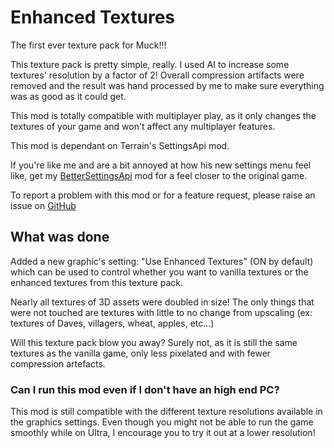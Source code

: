 # Enhanced Textures

The first ever texture pack for Muck!!!

This texture pack is pretty simple, really. I used AI to increase some textures' resolution by a factor of 2! 
Overall compression artifacts were removed and the result was hand processed by me to make sure everything was as good as it could get.

This mod is totally compatible with multiplayer play, as it only changes the textures of your game and won't affect any multiplayer features.

This mod is dependant on Terrain's SettingsApi mod. 

If you're like me and are a bit annoyed at how his new settings menu feel like, get my [BetterSettingsApi](https://muck.thunderstore.io/package/MrBoxxy/BetterSettingsApi/ "Thunderstore") mod for a feel closer to the original game.

To report a problem with this mod or for a feature request, please raise an issue on [GitHub](https://github.com/oliviersamson/Muck-EnhancedTextures/issues "GitHub")

## What was done

Added a new graphic's setting: "Use Enhanced Textures" (ON by default) which can be used to control whether you want to vanilla textures or the enhanced textures from this texture pack.

Nearly all textures of 3D assets were doubled in size! The only things that were not touched are textures with little to no change from upscaling (ex: textures of Daves, villagers, wheat, apples, etc...)

Will this texture pack blow you away? Surely not, as it is still the same textures as the vanilla game, only less pixelated and with fewer compression artefacts.

### Can I run this mod even if I don't have an high end PC?
This mod is still compatible with the different texture resolutions available in the graphics settings. Even though you might not be able to run the game smoothly while on Ultra, I encourage you to try it out at a lower resolution!